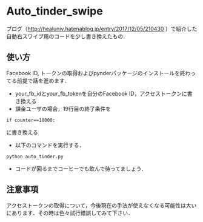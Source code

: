 # Auto_tinder_swipe
ブログ（http://healuniv.hatenablog.jp/entry/2017/12/05/210430 ）で紹介した自動右スワイプ用のコードを少し書き換えたもの．

## 使い方
Facebook ID, トークンの取得およびpynderパッケージのインストールを終わってる前提で話を進めます．

- your_fb_idとyour_fb_tokenを自分のFacebook ID，アクセストークンに書き換える
- 課金ユーザの場合，19行目の終了条件を
```
if counter==10000:
```
に書き換える
- 以下のコマンドを実行する．
```
python auto_tinder.py
```
- コードが回るまでコーヒーでも飲んで待ってましょう．

## 注意事項
アクセストークンの取得について，今後現在の手法が使えなくなる可能性は大いにあります．その時は色々試行錯誤してみて下さい．
